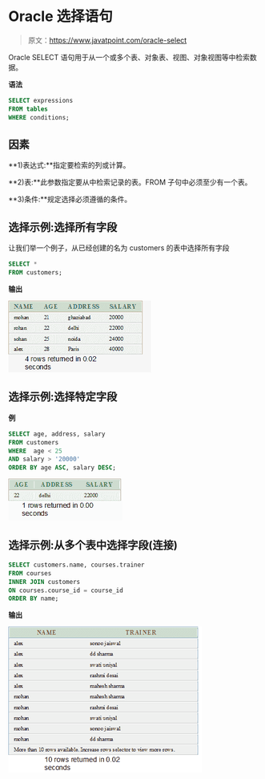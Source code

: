 # Oracle 选择语句

> 原文：<https://www.javatpoint.com/oracle-select>

Oracle SELECT 语句用于从一个或多个表、对象表、视图、对象视图等中检索数据。

**语法**

```sql
SELECT expressions
FROM tables
WHERE conditions; 

```

## 因素

**1)表达式:**指定要检索的列或计算。

**2)表:**此参数指定要从中检索记录的表。FROM 子句中必须至少有一个表。

**3)条件:**规定选择必须遵循的条件。

## 选择示例:选择所有字段

让我们举一个例子，从已经创建的名为 customers 的表中选择所有字段

```sql
SELECT *
FROM customers; 

```

**输出**

![oracle select output 1](img/32c646cda589c20a399424b26da93fc3.png)

## 选择示例:选择特定字段

**例**

```sql
SELECT age, address, salary
FROM customers
WHERE  age < 25
AND salary > '20000'
ORDER BY age ASC, salary DESC;

```

![oracle select output 2](img/5914451bd0fe6fab8deee52497c455ca.png)

## 选择示例:从多个表中选择字段(连接)

```sql
SELECT customers.name, courses.trainer
FROM courses
INNER JOIN customers
ON courses.course_id = course_id
ORDER BY name; 

```

**输出**

![oracle select output 3](img/749851ee25b5ddfeb506556c027c4a2a.png)